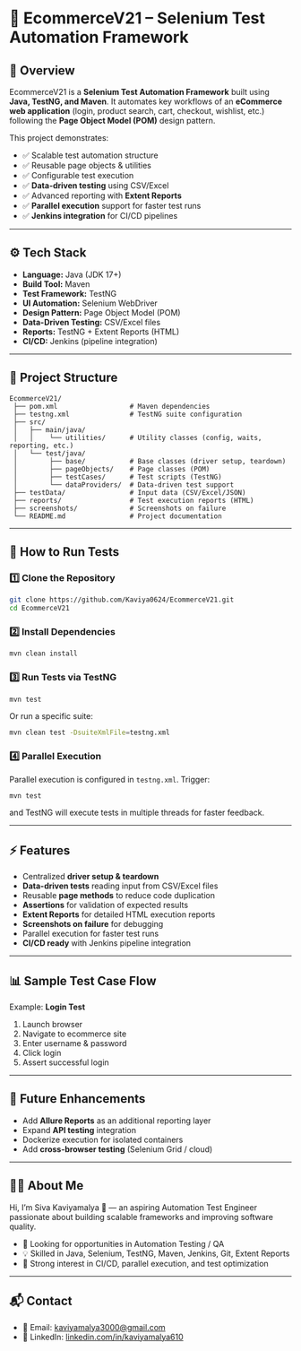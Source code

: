 # 🛒 EcommerceV21 – Selenium Test Automation Framework

## 📌 Overview

EcommerceV21 is a **Selenium Test Automation Framework** built using **Java, TestNG, and Maven**.
It automates key workflows of an **eCommerce web application** (login, product search, cart, checkout, wishlist, etc.) following the **Page Object Model (POM)** design pattern.

This project demonstrates:

* ✅ Scalable test automation structure
* ✅ Reusable page objects & utilities
* ✅ Configurable test execution
* ✅ **Data-driven testing** using CSV/Excel
* ✅ Advanced reporting with **Extent Reports**
* ✅ **Parallel execution** support for faster test runs
* ✅ **Jenkins integration** for CI/CD pipelines

---

## ⚙️ Tech Stack

* **Language:** Java (JDK 17+)
* **Build Tool:** Maven
* **Test Framework:** TestNG
* **UI Automation:** Selenium WebDriver
* **Design Pattern:** Page Object Model (POM)
* **Data-Driven Testing:** CSV/Excel files
* **Reports:** TestNG + Extent Reports (HTML)
* **CI/CD:** Jenkins (pipeline integration)

---

## 📂 Project Structure

```
EcommerceV21/
 ├── pom.xml                  # Maven dependencies
 ├── testng.xml               # TestNG suite configuration
 ├── src/
 │   ├── main/java/
 │   │    └── utilities/      # Utility classes (config, waits, reporting, etc.)
 │   └── test/java/
 │        ├── base/           # Base classes (driver setup, teardown)
 │        ├── pageObjects/    # Page classes (POM)
 │        ├── testCases/      # Test scripts (TestNG)
 │        └── dataProviders/  # Data-driven test support
 ├── testData/                # Input data (CSV/Excel/JSON)
 ├── reports/                 # Test execution reports (HTML)
 ├── screenshots/             # Screenshots on failure
 └── README.md                # Project documentation
```

---

## 🚀 How to Run Tests

### 1️⃣ Clone the Repository

```bash
git clone https://github.com/Kaviya0624/EcommerceV21.git
cd EcommerceV21
```

### 2️⃣ Install Dependencies

```bash
mvn clean install
```

### 3️⃣ Run Tests via TestNG

```bash
mvn test
```

Or run a specific suite:

```bash
mvn clean test -DsuiteXmlFile=testng.xml
```

### 4️⃣ Parallel Execution

Parallel execution is configured in `testng.xml`.
Trigger:

```bash
mvn test
```

and TestNG will execute tests in multiple threads for faster feedback.

---

## ⚡ Features

* Centralized **driver setup & teardown**
* **Data-driven tests** reading input from CSV/Excel files
* Reusable **page methods** to reduce code duplication
* **Assertions** for validation of expected results
* **Extent Reports** for detailed HTML execution reports
* **Screenshots on failure** for debugging
* Parallel execution for faster test runs
* **CI/CD ready** with Jenkins pipeline integration

---

## 📊 Sample Test Case Flow

Example: **Login Test**

1. Launch browser
2. Navigate to ecommerce site
3. Enter username & password
4. Click login
5. Assert successful login

---

## 🔮 Future Enhancements

* Add **Allure Reports** as an additional reporting layer
* Expand **API testing** integration
* Dockerize execution for isolated containers
* Add **cross-browser testing** (Selenium Grid / cloud)

---

## 👨‍💻 About Me

Hi, I’m Siva Kaviyamalya 👋 — an aspiring Automation Test Engineer passionate about building scalable frameworks and improving software quality.

* 🔎 Looking for opportunities in Automation Testing / QA
* 💡 Skilled in Java, Selenium, TestNG, Maven, Jenkins, Git, Extent Reports
* 🚀 Strong interest in CI/CD, parallel execution, and test optimization

---

## 📬 Contact

* 📧 Email: [kaviyamalya3000@gmail.com](mailto:kaviyamalya3000@gmail.com)
* 🔗 LinkedIn: [linkedin.com/in/kaviyamalya610](https://linkedin.com/in/kaviyamalya610)
